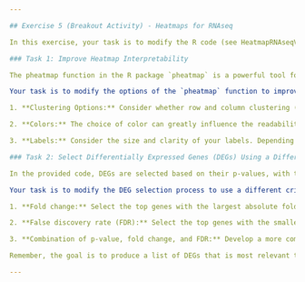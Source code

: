 ```yaml
---

## Exercise 5 (Breakout Activity) - Heatmaps for RNAseq

In this exercise, your task is to modify the R code (see HeatmapRNAseqV01.R) provided to produce more interpretable heatmaps and to alter the way differentially expressed genes (DEGs) are determined.

### Task 1: Improve Heatmap Interpretability

The pheatmap function in the R package `pheatmap` is a powerful tool for visually exploring gene expression data. However, depending on the dataset and the specific research question, different settings of the function can provide different insights.

Your task is to modify the options of the `pheatmap` function to improve the interpretability of the heatmaps. Specifically, consider changing the following parameters:

1. **Clustering Options:** Consider whether row and column clustering (i.e., reordering rows and columns to bring similar ones together) would help or hinder your understanding of the data. Would keeping the original order of the genes and/or samples be more helpful, or should some form of hierarchical clustering be used?

2. **Colors:** The choice of color can greatly influence the readability of your heatmap. Try out different color palettes (e.g., `RColorBrewer`, `viridis`, or create your own) and decide which one provides the best contrast for your data.

3. **Labels:** Consider the size and clarity of your labels. Depending on the size of your dataset, you might want to adjust the size of the labels or even omit them altogether for better readability.

### Task 2: Select Differentially Expressed Genes (DEGs) Using a Different Method

In the provided code, DEGs are selected based on their p-values, with the top 30 genes with the smallest p-values being chosen. However, this might not always be the best approach. For example, you might also want to consider the fold change (i.e., the ratio of the average expressions in two conditions), the false discovery rate (FDR), or a combination of these factors.

Your task is to modify the DEG selection process to use a different criterion. Consider the following approaches:

1. **Fold change:** Select the top genes with the largest absolute fold change. This will give you the genes that are most up- or down-regulated.

2. **False discovery rate (FDR):** Select the top genes with the smallest FDRs. This will help control the expected proportion of false positives among your DEGs.

3. **Combination of p-value, fold change, and FDR:** Develop a more complex selection criterion that considers all of these factors. For example, you could select genes that have a fold change above a certain threshold, a p-value below a certain threshold, and an FDR below a certain threshold.

Remember, the goal is to produce a list of DEGs that is most relevant to your specific research question. Good luck!

---
```

